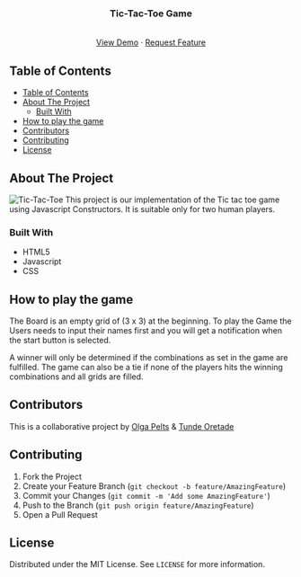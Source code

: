 <p align="center">
  <h3 align="center">Tic-Tac-Toe Game</h3>
  <p align="center">
    <br />
    <a href="#">View Demo</a>
    ·
    <a href="https://github.com/tundeiness/Tic-Tac-Toe">Request Feature</a>
  </p>
</p>

## Table of Contents

- [Table of Contents](#table-of-contents)
- [About The Project](#about-the-project)
  - [Built With](#built-with)
- [How to play the game](#how-to-play-the-game)
- [Contributors](#contributors)
- [Contributing](#contributing)
- [License](#license)


<!-- ABOUT THE PROJECT -->
## About The Project

![Tic-Tac-Toe]('https://github.com/tundeiness/Tic-Tac-Toe/blob/board/img/Tic-Tac-Toe.gif?raw=true')
This project is our implementation of the Tic tac toe game using Javascript
Constructors. It is suitable only for two human players.


### Built With
* HTML5
* Javascript
* CSS


## How to play the game

The Board is an empty grid of (3 x 3) at the beginning.
To play the Game the Users needs to input their names first and you will get a
notification when the start button is selected.

A winner will only be determined if the combinations as set in the game are fulfilled.
The game can also be a tie if none of the players hits the winning combinations
and all grids are filled.

<!-- CONTRIBUTING -->
## Contributors
This is a collaborative project by [Olga Pelts](https://github.com/pelzolga123)
& [Tunde Oretade](https://github.com/tundeiness)


<!-- CONTRIBUTING -->
## Contributing

1. Fork the Project
2. Create your Feature Branch (`git checkout -b feature/AmazingFeature`)
3. Commit your Changes (`git commit -m 'Add some AmazingFeature'`)
4. Push to the Branch (`git push origin feature/AmazingFeature`)
5. Open a Pull Request


<!-- LICENSE -->
## License

Distributed under the MIT License. See `LICENSE` for more information.
